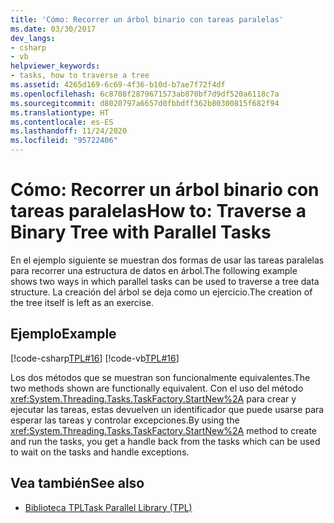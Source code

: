 ```yaml
---
title: 'Cómo: Recorrer un árbol binario con tareas paralelas'
ms.date: 03/30/2017
dev_langs:
- csharp
- vb
helpviewer_keywords:
- tasks, how to traverse a tree
ms.assetid: 4265d169-6c69-4f36-b10d-b7ae7f72f4df
ms.openlocfilehash: 6c8708f2879671573ab870bf7d9df520a6118c7a
ms.sourcegitcommit: d8020797a6657d0fbbdff362b80300815f682f94
ms.translationtype: HT
ms.contentlocale: es-ES
ms.lasthandoff: 11/24/2020
ms.locfileid: "95722406"
---
```

# <a name="how-to-traverse-a-binary-tree-with-parallel-tasks"></a><span data-ttu-id="d2b14-102">Cómo: Recorrer un árbol binario con tareas paralelas</span><span class="sxs-lookup"><span data-stu-id="d2b14-102">How to: Traverse a Binary Tree with Parallel Tasks</span></span>

<span data-ttu-id="d2b14-103">En el ejemplo siguiente se muestran dos formas de usar las tareas paralelas para recorrer una estructura de datos en árbol.</span><span class="sxs-lookup"><span data-stu-id="d2b14-103">The following example shows two ways in which parallel tasks can be used to traverse a tree data structure.</span></span> <span data-ttu-id="d2b14-104">La creación del árbol se deja como un ejercicio.</span><span class="sxs-lookup"><span data-stu-id="d2b14-104">The creation of the tree itself is left as an exercise.</span></span>  
  
## <a name="example"></a><span data-ttu-id="d2b14-105">Ejemplo</span><span class="sxs-lookup"><span data-stu-id="d2b14-105">Example</span></span>  

 [!code-csharp[TPL#16](../../../samples/snippets/csharp/VS_Snippets_Misc/tpl/cs/tpl.cs#16)]
 [!code-vb[TPL#16](../../../samples/snippets/visualbasic/VS_Snippets_Misc/tpl/vb/treewalk.vb#16)]  
  
 <span data-ttu-id="d2b14-106">Los dos métodos que se muestran son funcionalmente equivalentes.</span><span class="sxs-lookup"><span data-stu-id="d2b14-106">The two methods shown are functionally equivalent.</span></span> <span data-ttu-id="d2b14-107">Con el uso del método <xref:System.Threading.Tasks.TaskFactory.StartNew%2A> para crear y ejecutar las tareas, estas devuelven un identificador que puede usarse para esperar las tareas y controlar excepciones.</span><span class="sxs-lookup"><span data-stu-id="d2b14-107">By using the <xref:System.Threading.Tasks.TaskFactory.StartNew%2A> method to create and run the tasks, you get a handle back from the tasks which can be used to wait on the tasks and handle exceptions.</span></span>  
  
## <a name="see-also"></a><span data-ttu-id="d2b14-108">Vea también</span><span class="sxs-lookup"><span data-stu-id="d2b14-108">See also</span></span>

- [<span data-ttu-id="d2b14-109">Biblioteca TPL</span><span class="sxs-lookup"><span data-stu-id="d2b14-109">Task Parallel Library (TPL)</span></span>](task-parallel-library-tpl.md)
